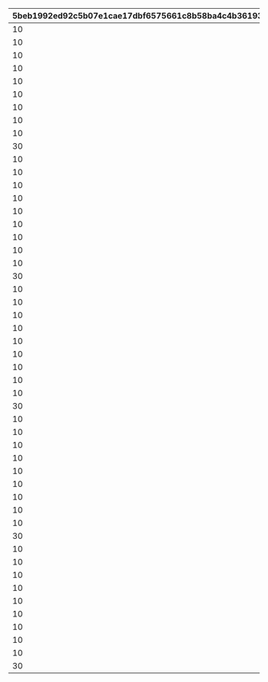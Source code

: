 |5beb1992ed92c5b07e1cae17dbf6575661c8b58ba4c4b361931f403378430153|c6bbeadf93e275f1bb9ec7fe0ad394090eb8cc7752501001caf00d3673c0cc7d|58e356458a75cc472fd4545526ebe1783a5b5db42905f02e3fb22b435c9f7681|133bc5e23447d4306727cfba4ae28d405fcd8360b80ca12ca265989a8a1e0446|7f249e1e58c0e91fb0e66999826c6d5fbcda066ca847a57e181d5b97d6a68943|bdd45603da51cebdc8eca5009bab9285baa5f049d9d88d06ce9a1d1d9414b8cd|330cd683456bcd6ae5b6a35b3c9ec79c1066c76c1efec9857698471ef05f4d7d|13c48c36c8541d55e5084643949388eff29e055380265788c73b9de1b2118281|f353bf4818b58b6d68cc7deb0a88777d86eb2cc0fda1d67881702a42504a8314|a2bcc3eccafd002ddec81378664597f18b9a1fef80ac6fd7cb36cd37036fdd27|8e6670f571c7a21061235d723ae6b7a13d04accec7cec744b2c155e2172fe757|
| --- | --- | --- | --- | --- | --- | --- | --- | --- | --- | --- |
|10|2|31|25021|283001001|1|8|2|91002|25013|8|
|10|2|31|25021|283001002|2|8|2|91002|25013|8|
|10|2|32|25021|283001003|3|8|2|91002|25013|8|
|10|2|32|25021|283001004|4|8|2|91002|25013|8|
|10|2|33|25021|283001005|5|8|2|91002|25013|8|
|10|2|33|25021|283001006|6|9|2|91002|25013|8|
|10|2|34|25021|283001007|7|9|2|91002|25013|8|
|10|2|35|25021|283001008|8|9|2|91002|25013|8|
|10|2|35|25021|283001009|9|9|2|91002|25013|8|
|30|2|37|25021|283001010|10|10|2|91002|25013|8|
|10|2|41|25021|283001011|11|10|2|91002|25013|8|
|10|2|43|25021|283001012|12|11|2|91002|25013|8|
|10|2|46|25021|283001013|13|11|2|91002|25013|8|
|10|2|48|25021|283001014|14|12|2|91002|25013|8|
|10|2|50|25021|283001015|15|12|2|91002|25013|8|
|10|2|53|25021|283001016|16|13|2|91002|25013|8|
|10|2|55|25021|283001017|17|14|2|91002|25013|8|
|10|2|58|25021|283001018|18|14|2|91002|25013|8|
|10|2|60|25021|283001019|19|15|2|91002|25013|8|
|30|2|62|25021|283001020|20|15|2|91002|25013|8|
|10|2|68|25021|283001021|21|16|2|91002|25013|8|
|10|2|70|25021|283001022|22|16|2|91002|25013|8|
|10|2|72|25021|283001023|23|16|2|91002|25013|8|
|10|2|75|25021|283001024|24|17|2|91002|25013|8|
|10|2|77|25021|283001025|25|18|2|91002|25013|8|
|10|2|79|25021|283001026|26|18|2|91002|25013|8|
|10|2|82|25021|283001027|27|19|2|91002|25013|8|
|10|2|84|25021|283001028|28|19|2|91002|25013|8|
|10|2|86|25021|283001029|29|19|2|91002|25013|8|
|30|2|89|25021|283001030|30|20|2|91002|25013|8|
|10|2|94|25021|283001031|31|20|2|91002|25013|8|
|10|2|96|25021|283001032|32|21|2|91002|25013|8|
|10|2|99|25021|283001033|33|21|2|91002|25013|8|
|10|2|101|25021|283001034|34|22|2|91002|25013|8|
|10|2|103|25021|283001035|35|22|2|91002|25013|8|
|10|2|106|25021|283001036|36|23|2|91002|25013|8|
|10|2|108|25021|283001037|37|23|2|91002|25013|8|
|10|2|111|25021|283001038|38|24|2|91002|25013|8|
|10|2|113|25021|283001039|39|25|2|91002|25013|8|
|30|2|115|25021|283001040|40|25|2|91002|25013|8|
|10|2|121|25021|283001041|41|26|2|91002|25013|8|
|10|2|123|25021|283001042|42|27|2|91002|25013|8|
|10|2|125|25021|283001043|43|28|2|91002|25013|8|
|10|2|128|25021|283001044|44|28|2|91002|25013|8|
|10|2|130|25021|283001045|45|29|2|91002|25013|8|
|10|2|132|25021|283001046|46|30|2|91002|25013|8|
|10|2|135|25021|283001047|47|30|2|91002|25013|8|
|10|2|137|25021|283001048|48|31|2|91002|25013|8|
|10|2|139|25021|283001049|49|31|2|91002|25013|8|
|30|2|142|25021|283001050|50|31|2|91002|25013|8|